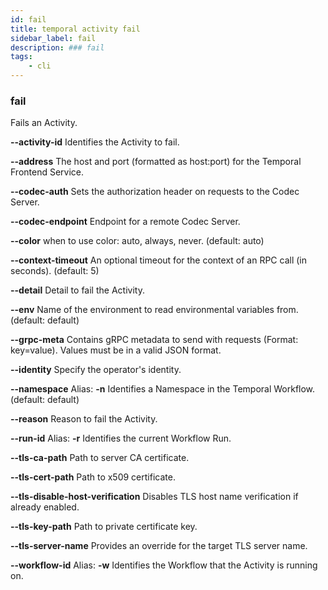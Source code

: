 ```yaml
---
id: fail
title: temporal activity fail
sidebar_label: fail
description: ### fail
tags:
	- cli
---
```


### fail

Fails an Activity.

**--activity-id**
Identifies the Activity to fail.

**--address**
The host and port (formatted as host:port) for the Temporal Frontend Service.

**--codec-auth**
Sets the authorization header on requests to the Codec Server.

**--codec-endpoint**
Endpoint for a remote Codec Server.

**--color**
when to use color: auto, always, never. (default: auto)

**--context-timeout**
An optional timeout for the context of an RPC call (in seconds). (default: 5)

**--detail**
Detail to fail the Activity.

**--env**
Name of the environment to read environmental variables from. (default: default)

**--grpc-meta**
Contains gRPC metadata to send with requests (Format: key=value). Values must be in a valid JSON format.

**--identity**
Specify the operator's identity.

**--namespace**
Alias: **-n**
Identifies a Namespace in the Temporal Workflow. (default: default)

**--reason**
Reason to fail the Activity.

**--run-id**
Alias: **-r**
Identifies the current Workflow Run.

**--tls-ca-path**
Path to server CA certificate.

**--tls-cert-path**
Path to x509 certificate.

**--tls-disable-host-verification**
Disables TLS host name verification if already enabled.

**--tls-key-path**
Path to private certificate key.

**--tls-server-name**
Provides an override for the target TLS server name.

**--workflow-id**
Alias: **-w**
Identifies the Workflow that the Activity is running on.

